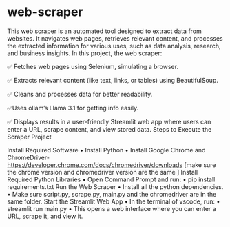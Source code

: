 # web-scraper

This web scraper is an automated tool designed to extract data from websites. It navigates web pages, retrieves relevant content, and processes the extracted information for various uses, such as data analysis, research, and business insights.
In this project, the web scraper:


✅ Fetches web pages using Selenium, simulating a browser.

✅ Extracts relevant content (like text, links, or tables) using BeautifulSoup.

✅ Cleans and processes data for better readability. 

✅Uses ollam’s Llama 3.1 for getting info easily.

✅ Displays results in a user-friendly Streamlit web app where users can enter a URL, scrape content, and view stored data.
Steps to Execute the Scraper Project

Install Required Software
•	Install Python
•	Install Google Chrome and ChromeDriver- https://developer.chrome.com/docs/chromedriver/downloads [make sure the chrome version and chromedriver version are the same ]
Install Required Python Libraries
•	Open Command Prompt and run: 
•	pip install requirements.txt
Run the Web Scraper
•	Install all the python dependencies.
•	Make sure script.py, scrape.py, main.py and the chromedriver are in the same folder.
Start the Streamlit Web App
•	In the terminal of vscode, run: 
•	streamlit run main.py
•	This opens a web interface where you can enter a URL, scrape it, and view it.
